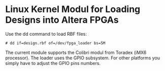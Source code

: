 Linux Kernel Modul for Loading Designs into Altera FPGAs
========================================================

Use the dd command to load RBF files:

```
# dd if=design.rbf of=/dev/fpga_loader bs=5M
```

The current module supports the Colibri modul from Toradex (iMX6 processor). The loader uses the GPIO subsystem. For other platforms you simply have to adjust the GPIO pins numbers.

